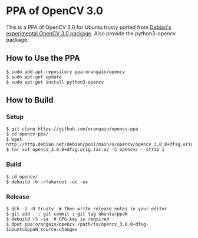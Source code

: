 # PPA of OpenCV 3.0

This is a PPA of OpenCV 3.0 for Ubuntu trusty ported from [Debian's experimental OpenCV 3.0 package](https://packages.debian.org/experimental/python-opencv). Also provide the python3-opencv package.

## How to Use the PPA

```
$ sudo add-apt-repository ppa:orangain/opencv
$ sudo apt-get update
$ sudo apt-get install python3-opencv
```

## How to Build

### Setup

```
$ git clone https://github.com/orangain/opencv-ppa
$ cd opencv-ppa/
$ wget http://http.debian.net/debian/pool/main/o/opencv/opencv_3.0.0+dfsg.orig.tar.xz
$ tar xvf opencv_3.0.0+dfsg.orig.tar.xz -C opencv/ --strip 1
```

### Build

```
$ cd opencv/
$ debuild -b -rfakeroot -uc -us
```

### Release

```
$ dch -U -D trusty  # Then write release notes in your editor
$ git add . ; git commit ; git tag ubuntu/ppaN
$ debuild -S -sa  # GPG key is required
$ dput ppa:orangain/opencv /path/to/opencv_3.0.0+dfsg-1ubuntu1ppaN_source.changes
```

